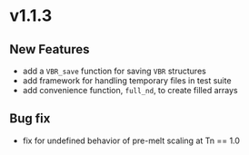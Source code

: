 # v1.1.3

## New Features
* add a `VBR_save` function for saving `VBR` structures 
* add framework for handling temporary files in test suite
* add convenience function, `full_nd`, to create filled arrays

## Bug fix
* fix for undefined behavior of pre-melt scaling at Tn == 1.0